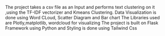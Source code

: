 The project takes a csv file as an Input and performs text clustering on it ,using the TF-IDF vectorizer and Kmeans Clustering.
Data Visualization is done using Word CLoud, Scatter Diagram and Bar chart 
The Libraries used are Plotly,matplotlib, wordcloud for visualizing
The project is built on Flask Framework using Python and Styling is done using Tailwind Css
